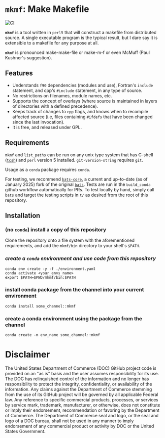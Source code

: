 `mkmf`: Make Makefile
===================

[![CI](https://github.com/NOAA-GFDL/mkmf/workflows/build_conda/badge.svg)](https://github.com/NOAA-GFDL/mkmf/actions?query=workflow%3Abuild_conda)

__`mkmf`__ is a tool written in `perl5` that will construct a makefile
from distributed source. A single executable program is the typical
result, but I dare say it is extensible to a makefile for any purpose
at all.

__`mkmf`__ is pronounced make-make-file or make-m-f or even McMuff (Paul
Kushner's suggestion).

Features
--------

* Understands `f90` dependencies (modules and use), Fortran's
  `include` statement, and cpp's `#include` statement, in any type of
  source.
* No restrictions on filenames, module names, etc.
* Supports the concept of overlays (where source is maintained in
  layers of directories with a defined precedence).
* Keeps track of changes to `cpp` flags, and knows when to recompile
  affected source (i.e, files containing `#ifdefs` that have been
  changed since the last invocation).
* It is free, and released under GPL. 


Requirements
------------
`mkmf` and `list_paths` can be run on any unix type system that has
C-shell ([`tcsh`](http://www.tcsh.org/)) and `perl` version 5 installed.
`git-version-string` requires `git`. 

Usage as a `conda` package requires `conda`.

For testing, we recommend [`bats-core`](https://github.com/bats-core/bats-core),
a current and up-to-date (as of January 2025) fork of the original 
[`bats`](https://github.com/sstephenson/bats). Tests are run in the `build_conda`
github workflow automatically for PRs. To test locally by hand, simply call `bats`
and target the testing scripts in `t/` as desired from the root of this repository.

Installation
------------

### **(no `conda`) install a copy of this repository**
Clone the repository onto a file system with the aforementioned requirements,
and add the `mkmf/bin` directory to your shell's `$PATH`.

### *create a `conda` environment and use code from this repository*
```
conda env create -y -f ./environment.yaml
conda activate <your_envs_name>
export $PATH=$PWD/mkmf/bin:$PATH
```

### install conda package from the channel into your current environment
`conda install some_channel::mkmf`

### create a conda environment using the package from the channel
`conda create -n env_name some_channel::mkmf`


Disclaimer
==========

The United States Department of Commerce (DOC) GitHub project code is
provided on an "as is" basis and the user assumes responsibility for
its use. The DOC has relinquished control of the information and no
longer has responsibility to protect the integrity, confidentiality,
or availability of the information. Any claims against the Department
of Commerce stemming from the use of its GitHub project will be
governed by all applicable Federal law. Any reference to specific
commercial products, processes, or services by service mark,
trademark, manufacturer, or otherwise, does not constitute or imply
their endorsement, recommendation or favoring by the Department of
Commerce. The Department of Commerce seal and logo, or the seal and
logo of a DOC bureau, shall not be used in any manner to imply
endorsement of any commercial product or activity by DOC or the United
States Government.
